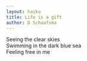 ```yaml
---
layout: haiku
title: Life is a gift
author: D Schaafsma
---
```


Seeing the clear skies<br>
Swimming in the dark blue sea<br>
Feeling free in me<br>
